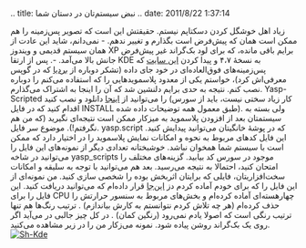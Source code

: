 .. title: نبض سیستم‌تان در دستان شما .. date: 2011/8/22 1:37:14

زیاد اهل خوشگل کردن دسکتاپم نیستم‌. حقیقتش این است که تصویر پس‌زمینه را
هم ممکن است‌‌ همان که پیش‌فرض است بگذارم و تغییر ندهم‌. - نمی‌دانم‌،
شاید این عادت از‌‌ همان سیستم قدیمی و ویندوز XP برایم باقی مانده‌، که
برای لود بک‌گراند غیر پیش‌فرض جانش بالا می‌آمد‌. -. پس از ارتقا KDE به
نسخهٔ ۴،۷ و پیدا کردن [این
سایت](http://wallpaperswide.com/ "Wallpaper Wide") که پس‌زمینه‌های
فوق‌العاده‌ای در خود جای داده‌ (‌تشکر دوباره از
[بردیا](http://bardiax.wordpress.com/ "BardiaX on wordpress") که در گوپس
معرفی‌اش کرد‌)، خواستم یکی از معدود پلاسموید‌هایی را که استفاده می‌کنم
را دوباره نصب کنم‌. نتیجه به حدی برایم دلنشین شد که آن را اینجا به
اشتراک می‌گذارم‌. Yasp-Scripted را می‌توانید از
[اینجا](http://kde-look.org/content/show.php?content=109367 "Yasp-Scripted (Systemmonitor) v1.0.8a    ")
دانلود و نصب کنید (‌کار زیاد سختی نیست‌، باید از سورس اقدام کنید‌ که در
فایل INSTALL طبق معمول همه توضیحات داده شده). ولی بسته به سیستمتان بعد
از افزودن پلاسموید به میزکار ممکن است نتیجه‌ای نگیرید (که من هم
نگرفتم‌!). موضوع سر فایل. yasp.script که در پوشهٔ خانگیتان می‌توانید
پیدایش کنید‌. این فایل کد‌های مربوط به نحوه و امکانات نمایش پلاسموید را
در اختیار دارد که ممکن است با سیستم شما همخوان نباشد‌. خوشبختانه تعدادی
دیگر از نمونه‌های این فایل را می‌توانید در شاخه yasp\_scripts موجود در
سورس کد بیابید‌. گزینه‌های مختلف را امتحان کنید‌، احتمالا به نتیجه
می‌رسید‌. بعد هم می‌توانید با توجه به سلیقه و امکانات سخت‌افزاریتان‌،
فایلی که برایتان اثربخش بوده را شخصی سازی کنید‌. من نمونه‌ای از این فایل
را که برای خودم آماده کردم دز
[این‌جا](http://shahinism.com/wp-content/uploads/SH-Script.tar.gz "نمونه اسکریپت شخصی سازی شده شاهینیسم")
قرار داده‌ام که می‌توانید دریافت کنید‌. این فایل را برای CPU
چهار‌هسته‌ای آماده کرده‌ام و بخش‌های مربوط به سنسور حرارتش را حذف
کرده‌ام (‌هر چه تلاش کردم نتوانستم به کارش بیاندازم‌) ‌. ترتیب رنگ‌ها هم
تنها ترتیب رنگی است که اصولا یادم نمی‌رود (‌رنگین کمان‌) ‌. در کل چیز
جالبی در می‌آید اگر روی یک بک‌گراند روشن پیاده شود‌. نمونه می‌ز‌کار من
را در زیر مشاهده می‌کنید‌.
[![](http://shahinism.com/wp-content/uploads/Sh-Kde-300x225.png "Sh-Kde")](http://shahinism.com/wp-content/uploads/Sh-Kde.png)
